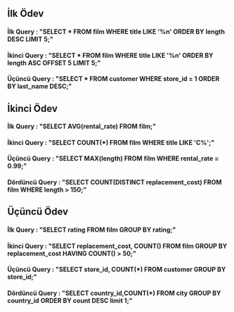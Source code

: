 ## İlk Ödev

#### İlk Query : "SELECT * FROM film WHERE title LIKE '%n' ORDER BY length DESC LIMIT 5;"
#### İkinci Query : "SELECT * FROM film WHERE title LIKE '%n' ORDER BY length ASC OFFSET 5 LIMIT 5;"
#### Üçüncü Query : "SELECT * FROM customer WHERE store_id = 1 ORDER BY last_name DESC;"

## İkinci Ödev

#### İlk Query : "SELECT AVG(rental_rate) FROM film;"
#### İkinci Query : "SELECT COUNT(*) FROM film WHERE title LIKE 'C%';"
#### Üçüncü Query : "SELECT MAX(length) FROM film WHERE rental_rate = 0.99;"
#### Dördüncü Query : "SELECT COUNT(DISTINCT replacement_cost) FROM film WHERE length > 150;"

## Üçüncü Ödev

#### İlk Query : "SELECT rating FROM film GROUP BY rating;"
#### İkinci Query : "SELECT replacement_cost, COUNT() FROM film GROUP BY replacement_cost HAVING COUNT() > 50;"
#### Üçüncü Query : "SELECT store_id, COUNT(*) FROM customer GROUP BY store_id;"
#### Dördüncü Query : "SELECT country_id,COUNT(*) FROM city GROUP BY country_id ORDER BY count DESC limit 1;"




